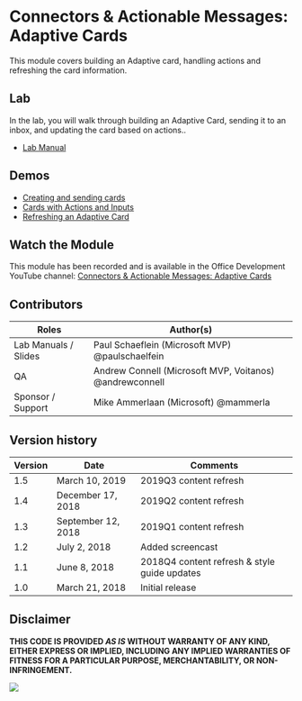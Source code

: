 # Connectors & Actionable Messages: Adaptive Cards

This module covers building an Adaptive card, handling actions and refreshing the card information.

## Lab

In the lab, you will walk through building an Adaptive Card, sending it to an inbox, and updating the card based on actions..

- [Lab Manual](./Lab.md)

## Demos

- [Creating and sending cards](./Demos/01-CardPlayground)
- [Cards with Actions and Inputs](./Demos/02-CardWithActionAndInput)
- [Refreshing an Adaptive Card](./Demos/03-ActionableMessageWithRefreshCard)

## Watch the Module

This module has been recorded and is available in the Office Development YouTube channel: [Connectors & Actionable Messages: Adaptive Cards](https://youtu.be/X6Cs-MIefyo)

## Contributors

|        Roles         |                        Author(s)                        |
| -------------------- | ------------------------------------------------------- |
| Lab Manuals / Slides | Paul Schaeflein (Microsoft MVP) @paulschaelfein         |
| QA                   | Andrew Connell (Microsoft MVP, Voitanos) @andrewconnell |
| Sponsor / Support    | Mike Ammerlaan (Microsoft) @mammerla                    |

## Version history

| Version |        Date        |                   Comments                   |
| ------- | ------------------ | -------------------------------------------- |
| 1.5     | March 10, 2019     | 2019Q3 content refresh                       |
| 1.4     | December 17, 2018  | 2019Q2 content refresh                       |
| 1.3     | September 12, 2018 | 2019Q1 content refresh                       |
| 1.2     | July 2, 2018       | Added screencast                             |
| 1.1     | June 8, 2018       | 2018Q4 content refresh & style guide updates |
| 1.0     | March 21, 2018     | Initial release                              |

## Disclaimer

**THIS CODE IS PROVIDED *AS IS* WITHOUT WARRANTY OF ANY KIND, EITHER EXPRESS OR IMPLIED, INCLUDING ANY IMPLIED WARRANTIES OF FITNESS FOR A PARTICULAR PURPOSE, MERCHANTABILITY, OR NON-INFRINGEMENT.**

<img src="https://telemetry.sharepointpnp.com/TrainingContent/ConnectorActionableMsgs/03-adaptive-cards" />